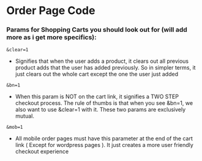 # Order Page Code

### Params for Shopping Carts you should look out for (will add more as i get more specifics): 

```
&clear=1
```
- Signifies that when the user adds a product, it clears out all previous product adds that the user has added previously. So in simpler terms, it just clears out the whole cart except the one the user just added

```
&bn=1
```
- When this param is NOT on the cart link, it signifies a TWO STEP checkout process. The rule of thumbs is that when you see &bn=1, we also want to use &clear=1 with it. These two params are exclusively mutual.

```
&mob=1
```
- All mobile order pages must have this parameter at the end of the cart link ( Except for wordpress pages ). It just creates a more user friendly checkout experience
